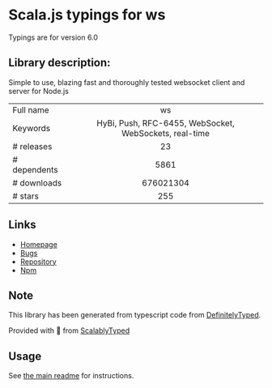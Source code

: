 
# Scala.js typings for ws

Typings are for version 6.0

## Library description:
Simple to use, blazing fast and thoroughly tested websocket client and server for Node.js

|                    |                 |
| ------------------ | :-------------: |
| Full name          | ws |
| Keywords           | HyBi, Push, RFC-6455, WebSocket, WebSockets, real-time |
| # releases         | 23 |
| # dependents       | 5861 |
| # downloads        | 676021304 |
| # stars            | 255 |

## Links
- [Homepage](https://github.com/websockets/ws)
- [Bugs](https://github.com/websockets/ws/issues)
- [Repository](https://github.com/websockets/ws)
- [Npm](https://www.npmjs.com/package/ws)
    


## Note
This library has been generated from typescript code from [DefinitelyTyped](https://definitelytyped.org).

Provided with :purple_heart: from [ScalablyTyped](https://github.com/oyvindberg/ScalablyTyped)

## Usage
See [the main readme](../../readme.md) for instructions.


